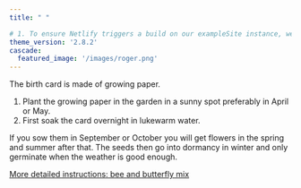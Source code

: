 ```yaml
---
title: " "

# 1. To ensure Netlify triggers a build on our exampleSite instance, we need to change a file in the exampleSite directory.
theme_version: '2.8.2'
cascade:
  featured_image: '/images/roger.png'
---
```


The birth card is made of growing paper. 
1. Plant the growing paper in the garden in a sunny spot preferably in April or May. 
2. First soak the card overnight in lukewarm water. 

If you sow them in September or October you will get flowers in the spring and summer after that. The seeds then go into dormancy in winter and only germinate when the weather is good enough.

[More detailed instructions: bee and butterfly mix](https://www.growingpaper.nl/en/about/let-it-sprout)
